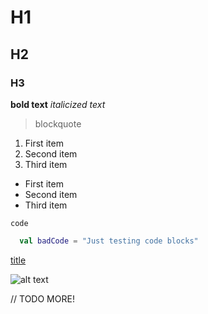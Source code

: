 # H1
## H2
### H3

**bold text**
*italicized text*
> blockquote

1. First item
2. Second item
3. Third item

- First item
- Second item
- Third item

`code`

```kt
  val badCode = "Just testing code blocks"
```

[title](https://www.example.com)

![alt text](https://media.sproutsocial.com/uploads/2017/02/10x-featured-social-media-image-size.png)

// TODO MORE!
